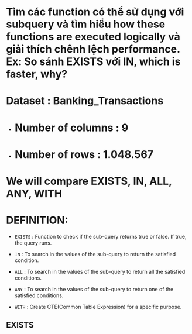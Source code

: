 # Tìm các function có thể sử dụng với subquery và tìm hiểu how these functions are executed logically  và giải thích chênh lệch performance. Ex: So sánh EXISTS với IN, which is faster, why?


# Dataset : Banking_Transactions

- # Number of columns : 9
- # Number of rows : 1.048.567

# We will compare EXISTS, IN, ALL, ANY, WITH

# DEFINITION:
- `EXISTS` : Function to check if the sub-query returns true or false. If true, the query runs.

- `IN` : To search in the values of the sub-query to return the satisfied condition.

- `ALL` : To search in the values of the sub-query to return all the satisfied conditions.

- `ANY` : To search in the values of the sub-query to return one of the satisfied conditions.

- `WITH` : Create CTE(Common Table Expression) for a specific purpose.

## EXISTS



